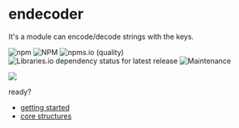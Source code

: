 # endecoder

It's a module can encode/decode strings with the keys.

![npm](https://img.shields.io/npm/v/endecoder)
![NPM](https://img.shields.io/npm/l/endecoder)
![npms.io (quality)](https://img.shields.io/npms-io/quality-score/endecoder)
![Libraries.io dependency status for latest release](https://img.shields.io/librariesio/release/npm/endecoder)
![Maintenance](https://img.shields.io/maintenance/yes/2023)

[![](https://nodei.co/npm/endecoder.svg?mini=true)](https://www.npmjs.com/package/endecoder)

ready?
- [getting started](./getting_started.md)
- [core structures](./core_structures.md)
